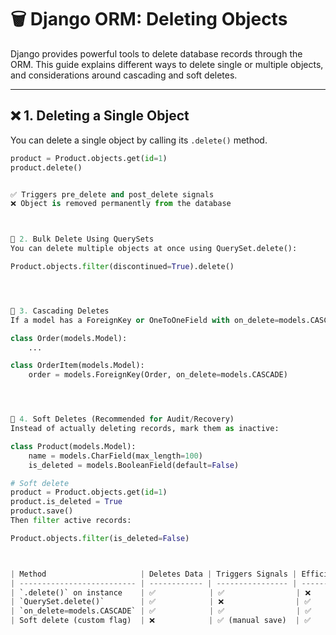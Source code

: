 # 🗑️ Django ORM: Deleting Objects

Django provides powerful tools to delete database records through the ORM. This guide explains different ways to delete single or multiple objects, and considerations around cascading and soft deletes.

---

## ❌ 1. Deleting a Single Object

You can delete a single object by calling its `.delete()` method.

```python
product = Product.objects.get(id=1)
product.delete()


✅ Triggers pre_delete and post_delete signals
❌ Object is removed permanently from the database



🔁 2. Bulk Delete Using QuerySets
You can delete multiple objects at once using QuerySet.delete():

Product.objects.filter(discontinued=True).delete()




🧲 3. Cascading Deletes
If a model has a ForeignKey or OneToOneField with on_delete=models.CASCADE, deleting a parent will also delete related objects.

class Order(models.Model):
    ...

class OrderItem(models.Model):
    order = models.ForeignKey(Order, on_delete=models.CASCADE)




🧼 4. Soft Deletes (Recommended for Audit/Recovery)
Instead of actually deleting records, mark them as inactive:

class Product(models.Model):
    name = models.CharField(max_length=100)
    is_deleted = models.BooleanField(default=False)

# Soft delete
product = Product.objects.get(id=1)
product.is_deleted = True
product.save()
Then filter active records:

Product.objects.filter(is_deleted=False)



| Method                     | Deletes Data | Triggers Signals | Efficient | Notes                                   |
| -------------------------- | ------------ | ---------------- | --------- | --------------------------------------- |
| `.delete()` on instance    | ✅            | ✅                | ❌         | Good for single object w/ signals       |
| `QuerySet.delete()`        | ✅            | ❌                | ✅         | Fast bulk delete, no per-instance logic |
| `on_delete=models.CASCADE` | ✅            | ✅                | ✅         | Deletes related objects                 |
| Soft delete (custom flag)  | ❌            | ✅ (manual save)  | ✅         | Safer and reversible                    |

